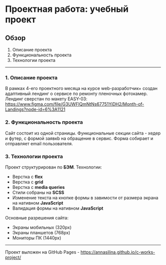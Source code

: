 # Проектная работа: учебный проект

## Обзор
1. Описание проекта
2. Функциональность проекта
3. Технологии проекта

_____

### 1. Описание проекта

В рамках 4-его проектного месяца на курсе web-разработчик+ создан адаптивный лендинг о сервисе по ремонту пленочных 
фотокамер.
Лендинг сверстан по макету EASY-03: https://www.figma.com/file/G3UWFlQmNtNs67751YiDH2/Month-of-Landings?node-id=6%3A1121

### 2. Функциональность проекта
Сайт состоит из одной страницы. Функциональные секции сайта - хедер и футер, с формой заявкb на обращение в сервис.
Форма собирает и отправляет email пользователя.

### 3. Технологии проекта
Проект структурирован по **БЭМ**.
Технологии:
- Верстка с **flex**
- Верстка с **grid**
- Верстка с **media queries**
- Стили собраны на **SCSS**
- Изменение текста на кнопке формы в завимости от размера экрана на нативном **JavaScript**
- Валидация формы на нативном **JavaScript**

Основные разрешения сайта:
- Экраны мобильных (320px)
- Экраны планшетов (768px)
- Мониторы ПК (1440px)
----
Проект выложен на GitHub Pages - https://annasilina.github.io/c-works-project/
